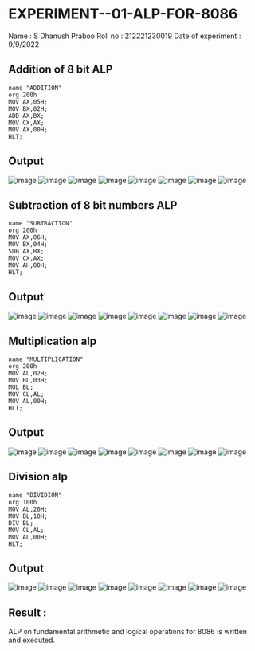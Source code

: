# EXPERIMENT--01-ALP-FOR-8086
Name : S Dhanush Praboo
Roll no : 212221230019
Date of experiment : 9/9/2022

## Addition  of 8 bit ALP 
~~~
name "ADDITION"
org 200h
MOV AX,05H;
MOV BX,02H;
ADD AX,BX;
MOV CX,AX;
MOV AX,00H;
HLT;
~~~
## Output  
![image](1.png)
![image](2.png)
![image](3.png)
![image](4.png)
![image](5.png)
![image](6.png)
![image](7.png)
![image](8.png)

## Subtraction   of 8 bit numbers  ALP 
~~~
name "SUBTRACTION"
org 200h
MOV AX,06H;
MOV BX,04H;
SUB AX,BX;
MOV CX,AX;
MOV AH,00H;
HLT;
~~~

## Output  
![image](9.png)
![image](10.png)
![image](11.png)
![image](12.png)
![image](13.png)
![image](14.png)
![image](15.png)
![image](16.png)
## Multiplication alp 
~~~
name "MULTIPLICATION"
org 200h
MOV AL,02H;
MOV BL,03H;
MUL BL;
MOV CL,AL;
MOV AL,00H;
HLT;
~~~
 ## Output  
 ![image](17.png)
 ![image](18.png)
 ![image](19.png)
 ![image](20.png)
 ![image](21.png)
 ![image](22.png)
 ![image](23.png)
 ![image](24.png)


## Division alp 

~~~
name "DIVIDION"
org 100h
MOV AL,20H;
MOV BL,10H;
DIV BL;
MOV CL,AL;
MOV AL,00H;
HLT;
~~~
## Output  
 ![image](25.png)
  ![image](26.png)
  ![image](27.png)
   ![image](28.png)
   ![image](29.png)
   ![image](30.png)
    ![image](31.png)
     ![image](32.png)


## Result :
ALP on fundamental arithmetic and logical operations for 8086 is written and executed.







